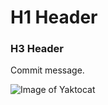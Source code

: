 # H1 Header
### H3 Header

Commit message.

![Image of Yaktocat](https://octodex.github.com/images/yaktocat.png)

